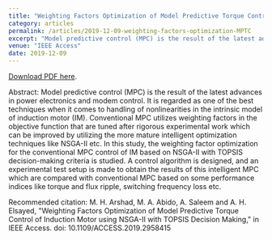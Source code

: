 ```yaml
---
title: "Weighting Factors Optimization of Model Predictive Torque Control of Induction Motor using NSGA-II with TOPSIS Decision Making"
category: articles
permalink: /articles/2019-12-09-weighting-factors-optimization-MPTC
excerpt: "Model predictive control (MPC) is the result of the latest advances in power electronics and modem control. It is regarded as one of the best techniques when it comes to handling of nonlinearities in the intrinsic model of induction motor (IM). Conventional MPC utilizes weighting factors in the objective function that are tuned after rigorous experimental work which can be improved by utilizing the more mature intelligent optimization techniques like NSGA-II etc. In this study, the weighting factor optimization for the conventional MPC control of IM based on NSGA-II with TOPSIS decision-making criteria is studied. A control algorithm is designed, and an experimental test setup is made to obtain the results of this intelligent MPC which are compared with conventional MPC based on some performance indices like torque and flux ripple, switching frequency loss etc."
venue: "IEEE Access"
date: 2019-12-09
---
```


<a href="https://ieeexplore.ieee.org/document/8928488">Download PDF here</a>.

Abstract: Model predictive control (MPC) is the result of the latest advances in power electronics and modem control. It is regarded as one of the best techniques when it comes to handling of nonlinearities in the intrinsic model of induction motor (IM). Conventional MPC utilizes weighting factors in the objective function that are tuned after rigorous experimental work which can be improved by utilizing the more mature intelligent optimization techniques like NSGA-II etc. In this study, the weighting factor optimization for the conventional MPC control of IM based on NSGA-II with TOPSIS decision-making criteria is studied. A control algorithm is designed, and an experimental test setup is made to obtain the results of this intelligent MPC which are compared with conventional MPC based on some performance indices like torque and flux ripple, switching frequency loss etc.


Recommended citation: M. H. Arshad, M. A. Abido, A. Saleem and A. H. Elsayed, "Weighting Factors Optimization of Model Predictive Torque Control of Induction Motor using NSGA-II with TOPSIS Decision Making," in IEEE Access. doi: 10.1109/ACCESS.2019.2958415
